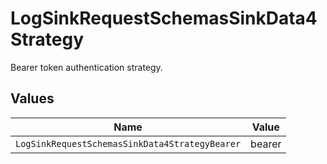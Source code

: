 # LogSinkRequestSchemasSinkData4Strategy

Bearer token authentication strategy.


## Values

| Name                                           | Value                                          |
| ---------------------------------------------- | ---------------------------------------------- |
| `LogSinkRequestSchemasSinkData4StrategyBearer` | bearer                                         |
